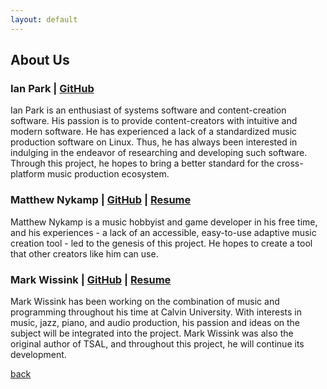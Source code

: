 ```yaml
---
layout: default
---
```


## About Us

### Ian Park | [GitHub](https://github.com/duckonomy)
Ian Park is an enthusiast of systems software and content-creation software. His passion is to provide content-creators with intuitive and modern software. He has experienced a lack of a standardized music production software on Linux. Thus, he has always been interested in indulging in the endeavor of researching and developing such software. Through this project, he hopes to bring a better standard for the cross-platform music production ecosystem. 

### Matthew Nykamp | [GitHub](https://github.com/Agueliethun) | [Resume](./assets/docs/matthew-nykamp-resume.pdf)
Matthew Nykamp is a music hobbyist and game developer in his free time, and his experiences - a lack of an accessible, easy-to-use adaptive music creation tool - led to the genesis of this project. He hopes to create a tool that other creators like him can use.


### Mark Wissink | [GitHub](https://github.com/mcwissink) | [Resume](./assets/docs/mark-wissink-resume.pdf)
Mark Wissink has been working on the combination of music and programming throughout his time at Calvin University. With interests in music, jazz, piano, and audio production, his passion and ideas on the subject will be integrated into the project. Mark Wissink was also the original author of TSAL, and throughout this project, he will continue its development.

[back](./)
